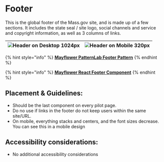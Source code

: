 # Footer

This is the global footer of the Mass.gov site, and is made up of a few sections. It includes the state seal / site logo, social channels and service and copyright information, as well as 3 columns of links.

| ![Header on Desktop 1024px](https://mayflower.digital.mass.gov/capture/capture_03-organisms-by-template-footer_0_document_1_tablet.png) | ![Header on Mobile 320px](https://mayflower.digital.mass.gov/capture/capture_03-organisms-by-template-footer_0_document_0_phone.png) |
| :--- | :--- |


{% hint style="info" %}
[**Mayflower PatternLab Footer Pattern**](https://mayflower.digital.mass.gov/?p=organisms-footer?view=c)
{% endhint %}

{% hint style="info" %}
[**Mayflower React Footer Component**](http://mayflower-react.digital.mass.gov/?selectedKind=organisms%2FFooter&selectedStory=Footer&full=0&addons=1&stories=1&panelRight=0&addonPanel=storybooks%2Fstorybook-addon-knobs)
{% endhint %}

## **Placement & Guidelines:**

* Should be the last component on every pilot page.
* Do no use if links in the footer do not keep users within the same site/URL.
* On mobile, everything stacks and centers, and the font sizes decrease. You can see this in a mobile design

## **Accessibility considerations:**

* No additional accessibility considerations

